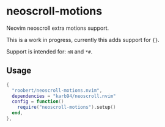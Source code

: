# neoscroll-motions

Neovim neoscroll extra motions support.

This is a work in progress, currently this adds support for `{}`.

Support is intended for: `nN` and `*#`.

## Usage

``` lua
{
  "roobert/neoscroll-motions.nvim",
  dependencies = "karb94/neoscroll.nvim"
  config = function()
    require("neoscroll-motions").setup()
  end,
},
```
